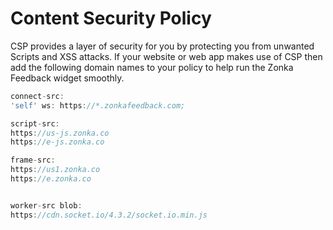 # Content Security Policy

CSP provides a layer of security for you by protecting you from unwanted Scripts and XSS attacks. If your website or web app makes use of CSP then add the following domain names to your policy to help run the Zonka Feedback widget smoothly.

```javascript
connect-src: 
'self' ws: https://*.zonkafeedback.com;

script-src: 
https://us-js.zonka.co 
https://e-js.zonka.co

frame-src: 
https://us1.zonka.co 
https://e.zonka.co


worker-src blob:
https://cdn.socket.io/4.3.2/socket.io.min.js



```
